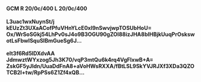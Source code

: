 #### GCM R 20/0c/400 L 20/0c/400
**L3uac1wxNuynSt/j**<br/>**kEUzZt3UXaACofPfuVHnYLcE0xl9nSwvjwpTOSUbHoU=**<br/>**Ox/WrSoSGkj54LhPv0sJ4o9B3OGU90gZOI88izJHA8bIHBjkUuqPrOskswotLsFbwISquSIBmGueSg6J...**<br/><br/>
**eIt3f6Rd5IDXdvAA**<br/>**JdmwztWYxzog5Jh3K70/vqP3mtQu6k4rq4VgFlxwB+A=**<br/>**ZskGF5yJldn/UuaDdFnA8+aVoHWsRXXA/fBtLSL9SkYVJRJXf3XDa3QZOTCB2I+tw/RpPSs6Z1Zf4xQB...**